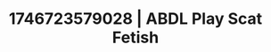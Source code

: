 ---
categories:
- AI-generated
- Close contact
- Midnight surrender
- Vintage boudoir
- Erotic dreamscape
- ASMR
- Erotic slow burn
- Cosplay
image: /assets/images/1746723579028.jpg
layout: post
seo:
  description: Featured content with sensual ABDL Play, Scat Fetish. HD images available.
  keywords: ABDL Play, Scat Fetish
  og_image: /assets/images/1746723579028.jpg
  schema_type: VisualArtwork
tags:
- ABDL Play
- Scat Fetish
- '#1746723579028'
title: 1746723579028 | ABDL Play Scat Fetish
---